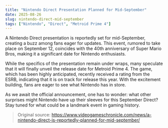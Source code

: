```yaml
---
title: "Nintendo Direct Presentation Planned for Mid-September"
date: 2025-08-26
slug: nintendo-direct-mid-september
tags: ["Nintendo", "Direct", "Metroid Prime 4"]
---
```


A Nintendo Direct presentation is reportedly set for mid-September, creating a buzz among fans eager for updates. This event, rumored to take place on September 12, coincides with the 40th anniversary of Super Mario Bros, making it a significant date for Nintendo enthusiasts.

While the specifics of the presentation remain under wraps, many speculate that it will finally unveil the release date for Metroid Prime 4. The game, which has been highly anticipated, recently received a rating from the ESRB, indicating that it is on track for release this year. With the excitement building, fans are eager to see what Nintendo has in store.

As we await the official announcement, one has to wonder: what other surprises might Nintendo have up their sleeves for this September Direct? Stay tuned for what could be a landmark event in gaming history.
> Original source: https://www.videogameschronicle.com/news/a-nintendo-direct-is-reportedly-planned-for-mid-september/